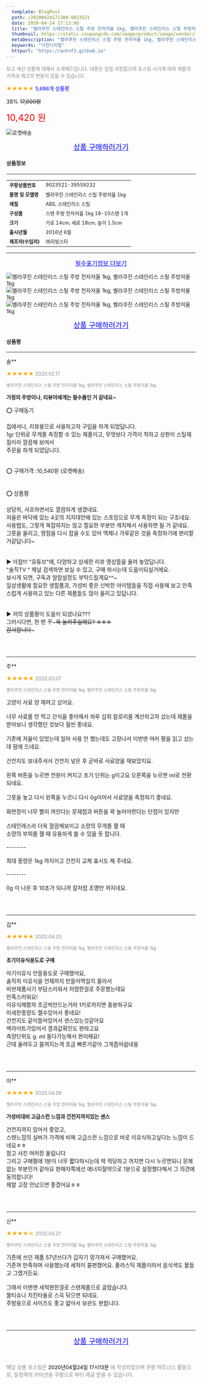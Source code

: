 ```yaml
---
  template: BlogPost
  path: /20200424171300-9023521
  date: 2020-04-24 17:13:00
  title: "벨라쿠진 스테인리스 스틸 주방 전자저울 1kg, 벨라쿠진 스테인리스 스틸 주방저울 1kg"
  thumbnail: https://static.coupangcdn.com/image/product/image/vendoritem/2018/10/16/3059513685/9beff5df-13ea-4ae2-a58b-c65aae6d1186.jpg
  metaDescription: "벨라쿠진 스테인리스 스틸 주방 전자저울 1kg, 벨라쿠진 스테인리스 스틸 주방저울 1kg,가전디지털"
  keywords: "가전디지털"
  httpurl: "https://antnf3.github.io"
---
```

  
<span style="color: #888;font-size:0.8rem">보고 계신 상품에 대해서 소개해드립니다.
내용은 일절 과장없으며 포스팅 시기에 따라 제품의 가격과 재고의 변동이 있을 수 있습니다.</span>
  
<span style="color: orange;">★★★★★</span> <span style="color: blue;font-size: 0.85rem;">5,686개 상품평</span>

<span style="font-size: 0.9rem">38%</span> <span style="font-size: 0.9rem">~~17,000원~~</span>

<span style="color: red;font-size: 1.5rem;">10,420 원</span>

![로켓배송](https://postfiles.pstatic.net/MjAyMDA0MTBfMjcz/MDAxNTg2NDQ1OTAwMDc5.1T-Iy6-X12_V8iyof2OtSqUCu6urPUUOnjG41kbMy_kg.c1eqxaGayJ1XX0TGV24QXbZg9dvQ9C_dYZx39G_Z7Wog.PNG.cigshop2/rocket_logo.png?type=w773)

<p align="center"><a href="http://me2.do/GKmHpKAz" style="font-size: 1.2rem; color: blue;">상품 구매하러가기</a></p>

#### 상품정보

---

|                  |                       |
| ---------------- | --------------------- |
| **<span style="font-size:0.8rem;">쿠팡상품번호</span>** | <span style="font-size:0.8rem;">9023521-39559232</span> |
| **<span style="font-size:0.8rem;">품명 및 모델명</span>**    | <span style="font-size:0.8rem;">벨라쿠진 스테인리스 스틸 주방저울 1kg</span>        |
| **<span style="font-size:0.8rem;">재질</span>**    | <span style="font-size:0.8rem;">ABS, 스테인리스 스틸</span>        |
| **<span style="font-size:0.8rem;">구성품</span>**    | <span style="font-size:0.8rem;">스텐 주방 전자저울 1kg 18-10스텐 1개</span>        |
| **<span style="font-size:0.8rem;">크기</span>**    | <span style="font-size:0.8rem;">가로 14cm, 세로 18cm, 높이 1.5cm</span>        |
| **<span style="font-size:0.8rem;">출시년월</span>**    | <span style="font-size:0.8rem;">2016년 6월</span>        |
| **<span style="font-size:0.8rem;">제조자(수입자)</span>**    | <span style="font-size:0.8rem;">㈜리빙스타</span>        |





---

<p align="center"><a href="http://me2.do/GKmHpKAz" style="font-size: 1rem; color: blue;">필수표기정보 더보기</a></p>

![벨라쿠진 스테인리스 스틸 주방 전자저울 1kg, 벨라쿠진 스테인리스 스틸 주방저울 1kg](http://thumbnail6.coupangcdn.com/thumbnails/remote/q89/image/retail/images/2016/10/25/10/8/1aea9476-cc1e-4373-8fb6-b8fe06347906.jpg)
![벨라쿠진 스테인리스 스틸 주방 전자저울 1kg, 벨라쿠진 스테인리스 스틸 주방저울 1kg](http://thumbnail8.coupangcdn.com/thumbnails/remote/q89/image/retail/images/2016/10/25/10/5/dc0735fa-04e2-4a76-a025-232e3d7c8810.jpg)
![벨라쿠진 스테인리스 스틸 주방 전자저울 1kg, 벨라쿠진 스테인리스 스틸 주방저울 1kg](http://thumbnail8.coupangcdn.com/thumbnails/remote/q89/image/retail/images/2016/10/25/10/8/b23ebcfb-dab6-45b8-81e0-4e056fb0fd38.jpg)

<p align="center"><a href="http://me2.do/GKmHpKAz" style="font-size: 1.2rem; color: blue;">상품 구매하러가기</a></p>

#### 상품평
  
---
  
솔**
    
<span style="color: orange;">★★★★★</span> <span style="font-size:0.8rem;color: #888;">2020.02.17</span>
    
<span style="color: #888;font-size:0.7rem">벨라쿠진 스테인리스 스틸 주방 전자저울 1kg, 벨라쿠진 스테인리스 스틸 주방저울 1kg</span>
    
<span style="font-size:0.85rem">**가정의 주방이나, 리뷰어에게는 필수품인 거 같네요~**</span>
    
<span style="font-size: 0.9rem;">⭕ 구매동기 <br/><br/>집에서나, 리뷰용으로 사용하고자 구입을 하게 되었답니다.<br/>1gr 단위로 무게를 측정할 수 있는 제품이고, 무엇보다 가격이 착하고 상판이 스틸제질이라 깔끔해 보여서<br/>주문을 하게 되었답니다.<br/><br/><br/>⭕ 구매가격 :10,540원 (로켓배송)<br/><br/><br/>⭕ 상품평 <br/><br/>상당히, 샤프하면서도 깔끔하게 생겼네요.<br/>저울은 바닥에 있는 4곳의 지지대안에 있는 스프링으로 무게 측정이 되는 구조네요.<br/>사용법도, 그렇게 복잡하지는 않고 필요한 부분만 캐치해서 사용하면 될 거 같네요.<br/>그릇을 올리고, 영점을 다시 잡을 수도 있어 액체나 가루같은 것을 측정하기에 편리할 거같답니다~<br/><br/><br/>▶️ 아참!!! "유튜브"에, 다양하고 상세한 리뷰 영상들을 올려 놓았답니다.<br/> "솔직TV " 채널 검색하면 보실 수 있고, 구매 하시는데 도움이되실거에요.<br/>보시게 되면, 구독과 알람설정도 부탁드릴게요^^~<br/>일상생활에 필요한 생필품과, 가성비 좋은 신박한 아이템들을 직접 사용해 보고 만족스럽게 사용하고 있는 다른 제품들도 많이 올리고 있답니다. <br/><br/><br/>▶️ 저의 상품평이 도움이 되셨나요???<br/>그러시다면, 한 번 꾸~~~욱 눌러주실래요? ㅎㅎㅎ<br/>감사합니다~~~</span>
    
<br>
<br>

---
  
주**
    
<span style="color: orange;">★★★★★</span> <span style="font-size:0.8rem;color: #888;">2020.03.07</span>
    
<span style="color: #888;font-size:0.7rem">벨라쿠진 스테인리스 스틸 주방 전자저울 1kg, 벨라쿠진 스테인리스 스틸 주방저울 1kg</span>
    

    
<span style="font-size: 0.9rem;">고양이 사료 양 재려고 샀어요.<br/><br/>너무 사료를 안 먹고 간식을 좋아해서 하루 섭취 칼로리를 계산하고자 샀는데 제품을 받아보니 생각했던 것보다 훨씬 좋네요.<br/><br/>기존에 저울이 있었는데 얼마 사용 안 했는데도 고장나서 이번엔 여러 평을 읽고 샀는데 맘에 드네요.<br/><br/>건전지도 보내주셔서 건전지 넣은 후 곧바로 사료양을 재보았지요.<br/><br/>왼쪽 버튼을 누르면 전원이 켜지고 초기 단위는 g이고요 오른쪽을 누르면 ml로 전환되네요.<br/><br/>그릇을 놓고 다시 왼쪽을 누르니 다시 0g이어서 사료양을 측정하기 좋네요.<br/><br/>화면창이 너무 빨리 꺼진다는 문제점과 버튼을 꽉 눌러야한다는 단점이 있지만<br/><br/>스테인레스라 더욱 깔끔해보이고 소량의 무게를 잴 때<br/>소량의 부피를 잴 때 유용하게 쓸 수 있을 듯 합니다.<br/><br/>--------<br/><br/>최대 중량은 1kg 까지이고 건전지 교체 표시도 해 주네요.<br/><br/>--------<br/><br/>0g 이 나온 후 10초가 되니까 칼처럼 조명만 꺼지네요.</span>
    
<br>
<br>

---
  
김**
    
<span style="color: orange;">★★★★★</span> <span style="font-size:0.8rem;color: #888;">2020.04.03</span>
    
<span style="color: #888;font-size:0.7rem">벨라쿠진 스테인리스 스틸 주방 전자저울 1kg, 벨라쿠진 스테인리스 스틸 주방저울 1kg</span>
    
<span style="font-size:0.85rem">**초기이유식용도로 구매**</span>
    
<span style="font-size: 0.9rem;">아기이유식 만들용도로 구매했어요,<br/>솔직히 이유식을 언제까지 만들어먹일지 몰라서<br/>비싼제품사기 부담스러워서 저렴한걸로 주문했는데요<br/>만족스러워요!<br/>이유식해봤자 조금씩만드는거라 1키로까지면 충분하구요<br/>미세한중량도 잴수있어서 좋네요!<br/>건전지도 같이들어있어서 센스있는것같아요<br/>백라이트가있어서 결과값확인도 편하고요<br/>측량단위도 g. ml 둘다가능해서 편리해요!<br/>근데 올려두고 불꺼지는게 조금 빠른거같아 그게좀아쉽네용</span>
    
<br>
<br>

---
  
이**
    
<span style="color: orange;">★★★★★</span> <span style="font-size:0.8rem;color: #888;">2020.04.09</span>
    
<span style="color: #888;font-size:0.7rem">벨라쿠진 스테인리스 스틸 주방 전자저울 1kg, 벨라쿠진 스테인리스 스틸 주방저울 1kg</span>
    
<span style="font-size:0.85rem">****가성비대비 고급스런 느낌과 건전지까지있는 센스****</span>
    
<span style="font-size: 0.9rem;">건전지까지 있어서 좋았고,<br/>스텐느낌의 실버가 가격에 비해 고급스런 느낌으로 바로 이유식하고싶다는 느낌이 드네요ㅎㅎ<br/>참고 사진 여러장 올립니다<br/>그리고 구매평에 1분이 너무 짧다하시는데 딱 적당하고 꺼지면 다시 누르면되니 문제없는 부분인거 같아요 판매자쪽에선 에너지절약으로 1분으로 설정했다해서 그 의견에 동의합니다!<br/>제발 고장 안났으면 좋겠어요ㅎㅎ</span>
    
<br>
<br>

---
  
신**
    
<span style="color: orange;">★★★★☆</span> <span style="font-size:0.8rem;color: #888;">2020.04.21</span>
    
<span style="color: #888;font-size:0.7rem">벨라쿠진 스테인리스 스틸 주방 전자저울 1kg, 벨라쿠진 스테인리스 스틸 주방저울 1kg</span>
    

    
<span style="font-size: 0.9rem;">기존에 쓰던 제품 57년쓰다가 갑자기 망가져서 구매했어요.<br/>기존꺼 만족하며 사용했는데  세척이 불편했어요. 플라스틱 제품이라서 음식색도 물들고 그랬거든요.<br/><br/>그래서 이번엔 세척편한걸로 스텐제품으로 골랐습니다.<br/>물티슈나 치킨타올로 스윽 닦으면 되네요.<br/>주방용으로 사이즈도 좋고 얇아서 보관도 편합니다.</span>
    
<br>
<br>


  
---
  
<p align="center"><a href="http://me2.do/GKmHpKAz" style="font-size: 1.2rem; color: blue;">상품 구매하러가기</a></p>
  
<br>
  
<span style="font-size: 0.85rem; color: #888;">해당 상품 포스팅은 <span style="color: #000;"> 2020년04월24일 17시13분 </span> 에 작성되었으며 쿠팡 파트너스 활동으로, 일정액의 커미션을 쿠팡으로 부터 제공 받을 수 있습니다.</span>